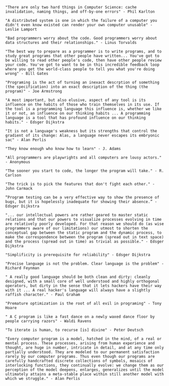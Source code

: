 

    "There are only two hard things in Computer Science: cache invalidation, naming things, and off-by-one errors" - Phil Karlton

    "A distributed system is one in which the failure of a computer you didn't even know existed can render your own computer unusable" - Leslie Lamport

    "Bad programmers worry about the code. Good programmers worry about data structures and their relationships." - Linus Torvalds

    "The best way to prepare as a programmer is to write programs, and to study great programs that other people have written... You've got to be willing to read other people's code, then have other people review your code. You've got to want to be in this incredible feedback loop where you get the world-class people to tell you what you're doing wrong" - Bill Gates

    "Programing is the act of turning an inexact descrption of something (the specification) into an exact description of the thing (the program)" - Joe Armstrong

    "A most important, but also elusive, aspect of any tool is its influence on the habits of those who train themselves in its use. If the tool is a programming language this influence is, whether we like it or not, an influence on our thinking habits ... A programming language is a tool that has profound influence on our thinking habits." - Edsger Dijkstra

    "It is not a language's weakness but its strengths that control the gradient of its change: Alas, a language never escapes its embryonic sac" - Alan Perlis

    "They know enough who know how to learn" - J. Adams

    "All programmers are playwrights and all computers are lousy actors." - Anonymous

    "The sooner you start to code, the longer the program will take." - R. Carlson

    "The trick is to pick the features that don't fight each other." - John Carmack

    “Program testing can be a very effective way to show the presence of bugs, but it is hopelessly inadequate for showing their absence.” - Edsger Dijkstra

    "... our intellectual powers are rather geared to master static relations and that our powers to visualize processes evolving in time are relatively poorly developed. For that reason we should do (as wise programmers aware of our limitations) our utmost to shorten the conceptual gap between the static program and the dynamic process, to make the correspondence between the program (spread out in text space) and the process (spread out in time) as trivial as possible." - Edsger Dijkstra

    "Simplificity is prerequisite for reliability" - Edsger Dijkstra

    "Precise language is not the problem. Clear language is the problem" - Richard Feynman

    " A really good language should be both clean and dirty: cleanly designed, with a small core of well understood and highly orthogonal operators, but dirty in the sense that it lets hackers have their way with it ... A real hacker's language will always have a slightly raffish character." - Paul Graham

    "Premature optimization is the root of all evil in programing" - Tony Hoare

    " A C program is like a fast dance on a newly waxed dance floor by people carrying razors" - Waldi Ravens

    "To iterate is human, to recurse [is] divine" - Peter Deutsch

    "Every computer program is a model, hatched in the mind, of a real or mental process. These processes, arising from human experience and thought, are huge in number, intricate in detail, and at any time only partially understood. They are modeled to our permanent satisfaction rarely by our computer programs. Thus even though our programs are carefully handcrafted discrete collections of symbols, mosaics of interlocking functions, they continually evolve: we change them as our perception of the model deepens, enlarges, generalizes until the model ultimately attains a meta-stable place within still another model with which we struggle." - Alan Perlis
